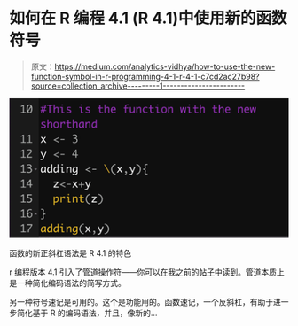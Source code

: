 # 如何在 R 编程 4.1 (R 4.1)中使用新的函数符号

> 原文：<https://medium.com/analytics-vidhya/how-to-use-the-new-function-symbol-in-r-programming-4-1-r-4-1-c7cd2ac27b98?source=collection_archive---------1----------------------->

![](img/5cb542bb95cae75a169315aab09af625.png)

函数的新正斜杠语法是 R 4.1 的特色

r 编程版本 4.1 引入了管道操作符——你可以在我之前的[帖子](/analytics-vidhya/how-to-use-the-new-pipe-in-r-4-1-f7bf748a465d?sk=04075d197cb4d0656966d4e62dafbe46)中读到。管道本质上是一种简化编码语法的简写方式。

另一种符号速记是可用的。这个是功能用的。函数速记，一个反斜杠，有助于进一步简化基于 R 的编码语法，并且，像新的…